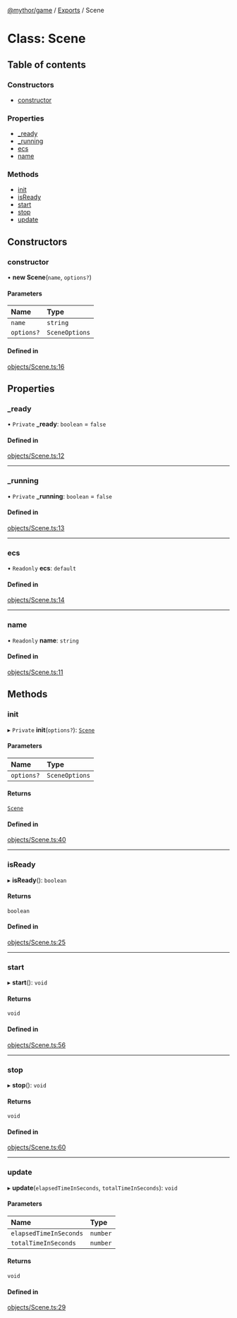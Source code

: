 [@mythor/game](../README.md) / [Exports](../modules.md) / Scene

# Class: Scene

## Table of contents

### Constructors

- [constructor](Scene.md#constructor)

### Properties

- [\_ready](Scene.md#_ready)
- [\_running](Scene.md#_running)
- [ecs](Scene.md#ecs)
- [name](Scene.md#name)

### Methods

- [init](Scene.md#init)
- [isReady](Scene.md#isready)
- [start](Scene.md#start)
- [stop](Scene.md#stop)
- [update](Scene.md#update)

## Constructors

### constructor

• **new Scene**(`name`, `options?`)

#### Parameters

| Name | Type |
| :------ | :------ |
| `name` | `string` |
| `options?` | `SceneOptions` |

#### Defined in

[objects/Scene.ts:16](https://github.com/desaintvincent/mythor/blob/945b4e7/packages/game/src/objects/Scene.ts#L16)

## Properties

### \_ready

• `Private` **\_ready**: `boolean` = `false`

#### Defined in

[objects/Scene.ts:12](https://github.com/desaintvincent/mythor/blob/945b4e7/packages/game/src/objects/Scene.ts#L12)

___

### \_running

• `Private` **\_running**: `boolean` = `false`

#### Defined in

[objects/Scene.ts:13](https://github.com/desaintvincent/mythor/blob/945b4e7/packages/game/src/objects/Scene.ts#L13)

___

### ecs

• `Readonly` **ecs**: `default`

#### Defined in

[objects/Scene.ts:14](https://github.com/desaintvincent/mythor/blob/945b4e7/packages/game/src/objects/Scene.ts#L14)

___

### name

• `Readonly` **name**: `string`

#### Defined in

[objects/Scene.ts:11](https://github.com/desaintvincent/mythor/blob/945b4e7/packages/game/src/objects/Scene.ts#L11)

## Methods

### init

▸ `Private` **init**(`options?`): [`Scene`](Scene.md)

#### Parameters

| Name | Type |
| :------ | :------ |
| `options?` | `SceneOptions` |

#### Returns

[`Scene`](Scene.md)

#### Defined in

[objects/Scene.ts:40](https://github.com/desaintvincent/mythor/blob/945b4e7/packages/game/src/objects/Scene.ts#L40)

___

### isReady

▸ **isReady**(): `boolean`

#### Returns

`boolean`

#### Defined in

[objects/Scene.ts:25](https://github.com/desaintvincent/mythor/blob/945b4e7/packages/game/src/objects/Scene.ts#L25)

___

### start

▸ **start**(): `void`

#### Returns

`void`

#### Defined in

[objects/Scene.ts:56](https://github.com/desaintvincent/mythor/blob/945b4e7/packages/game/src/objects/Scene.ts#L56)

___

### stop

▸ **stop**(): `void`

#### Returns

`void`

#### Defined in

[objects/Scene.ts:60](https://github.com/desaintvincent/mythor/blob/945b4e7/packages/game/src/objects/Scene.ts#L60)

___

### update

▸ **update**(`elapsedTimeInSeconds`, `totalTimeInSeconds`): `void`

#### Parameters

| Name | Type |
| :------ | :------ |
| `elapsedTimeInSeconds` | `number` |
| `totalTimeInSeconds` | `number` |

#### Returns

`void`

#### Defined in

[objects/Scene.ts:29](https://github.com/desaintvincent/mythor/blob/945b4e7/packages/game/src/objects/Scene.ts#L29)
